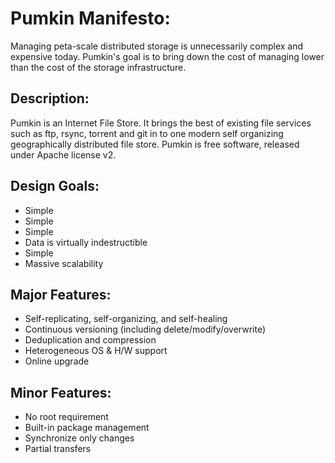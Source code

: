 # Pumkin Manifesto:
Managing peta-scale distributed storage is unnecessarily complex and expensive today. Pumkin's goal is to bring down the cost of managing lower than the cost of the storage infrastructure.

## Description:
Pumkin is an Internet File Store. It brings the best of existing file services such as ftp, rsync, torrent and git in to one modern self organizing geographically distributed file store. Pumkin is free software, released under Apache license v2.

## Design Goals:
* Simple
* Simple
* Simple
* Data is virtually indestructible
* Simple
* Massive scalability

## Major Features:
* Self-replicating, self-organizing, and self-healing
* Continuous versioning (including delete/modify/overwrite)
* Deduplication and compression
* Heterogeneous OS & H/W support
* Online upgrade

## Minor Features:
* No root requirement
* Built-in package management
* Synchronize only changes
* Partial transfers
